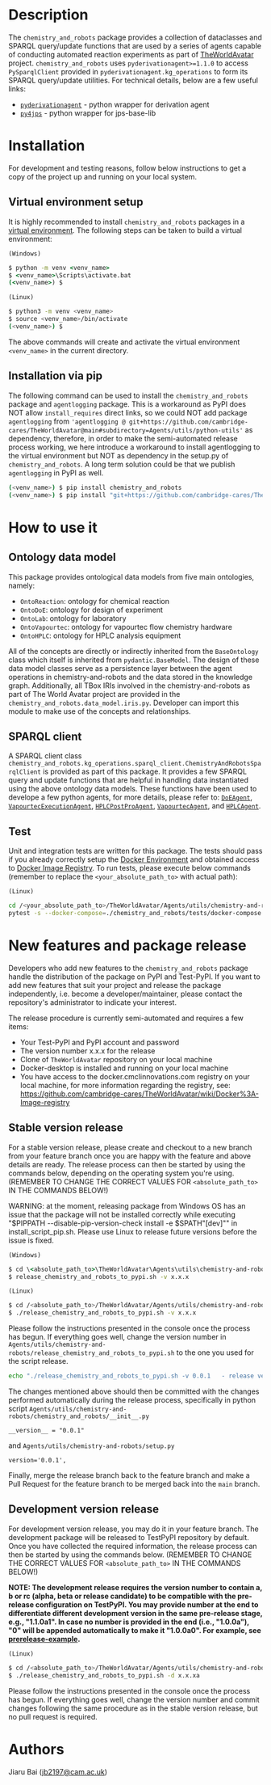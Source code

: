 # Description #

The `chemistry_and_robots` package provides a collection of dataclasses and SPARQL query/update functions that are used by a series of agents capable of conducting automated reaction experiments as part of [TheWorldAvatar](https://github.com/cambridge-cares/TheWorldAvatar) project. `chemistry_and_robots` uses `pyderivationagent>=1.1.0` to access `PySparqlClient` provided in `pyderivationagent.kg_operations` to form its SPARQL query/update utilities. For technical details, below are a few useful links:
- [`pyderivationagent`](https://github.com/cambridge-cares/TheWorldAvatar/tree/main/JPS_BASE_LIB/python_derivation_agent) - python wrapper for derivation agent
- [`py4jps`](https://github.com/cambridge-cares/TheWorldAvatar/tree/main/JPS_BASE_LIB/python_wrapper) - python wrapper for jps-base-lib

# Installation #
For development and testing reasons, follow below instructions to get a copy of the project up and running on your local system.

## Virtual environment setup

It is highly recommended to install `chemistry_and_robots` packages in a [virtual environment](https://docs.python.org/3/tutorial/venv.html). The following steps can be taken to build a virtual environment:

`(Windows)`

```cmd
$ python -m venv <venv_name>
$ <venv_name>\Scripts\activate.bat
(<venv_name>) $
```

`(Linux)`
```sh
$ python3 -m venv <venv_name>
$ source <venv_name>/bin/activate
(<venv_name>) $
```

The above commands will create and activate the virtual environment `<venv_name>` in the current directory.

## Installation via pip

The following command can be used to install the `chemistry_and_robots` package and `agentlogging` package. This is a workaround as PyPI does NOT allow `install_requires` direct links, so we could NOT add package `agentlogging` from `'agentlogging @ git+https://github.com/cambridge-cares/TheWorldAvatar@main#subdirectory=Agents/utils/python-utils'` as dependency, therefore, in order to make the semi-automated release process working, we here introduce a workaround to install agentlogging to the virtual environment but NOT as dependency in the setup.py of `chemistry_and_robots`. A long term solution could be that we publish `agentlogging` in PyPI as well.

```sh
(<venv_name>) $ pip install chemistry_and_robots
(<venv_name>) $ pip install "git+https://github.com/cambridge-cares/TheWorldAvatar@main#subdirectory=Agents/utils/python-utils"
```

# How to use it #

## Ontology data model
This package provides ontological data models from five main ontologies, namely:

 - `OntoReaction`: ontology for chemical reaction
 - `OntoDoE`: ontology for design of experiment
 - `OntoLab`: ontology for laboratory
 - `OntoVapourtec`: ontology for vapourtec flow chemistry hardware
 - `OntoHPLC`: ontology for HPLC analysis equipment

All of the concepts are directly or indirectly inherited from the `BaseOntology` class which itself is inherited from `pydantic.BaseModel`. The design of these data model classes serve as a persistence layer between the agent operations in chemistry-and-robots and the data stored in the knowledge graph. Additionally, all TBox IRIs involved in the chemistry-and-robots as part of The World Avatar project are provided in the `chemistry_and_robots.data_model.iris.py`. Developer can import this module to make use of the concepts and relationships.

## SPARQL client
A SPARQL client class `chemistry_and_robots.kg_operations.sparql_client.ChemistryAndRobotsSparqlClient` is provided as part of this package. It provides a few SPARQL query and update functions that are helpful in handling data instantiated using the above ontology data models. These functions have been used to develope a few python agents, for more details, please refer to: [`DoEAgent`](https://github.com/cambridge-cares/TheWorldAvatar/tree/main/Agents/DoEAgent), [`VapourtecExecutionAgent`](https://github.com/cambridge-cares/TheWorldAvatar/tree/main/Agents/VapourtecExecutionAgent), [`HPLCPostProAgent`](https://github.com/cambridge-cares/TheWorldAvatar/tree/main/Agents/HPLCPostProAgent), [`VapourtecAgent`](https://github.com/cambridge-cares/TheWorldAvatar/tree/main/Agents/VapourtecAgent), and [`HPLCAgent`](https://github.com/cambridge-cares/TheWorldAvatar/tree/main/Agents/HPLCAgent).

## Test
Unit and integration tests are written for this package. The tests should pass if you already correctly setup the [Docker Environment](https://github.com/cambridge-cares/TheWorldAvatar/wiki/Docker%3A-Environment) and obtained access to [Docker Image Registry](https://github.com/cambridge-cares/TheWorldAvatar/wiki/Docker%3A-Image-registry). To run tests, please execute below commands (remember to replace the `<your_absolute_path_to>` with actual path):

`(Linux)`
```sh
cd /<your_absolute_path_to>/TheWorldAvatar/Agents/utils/chemistry-and-robots
pytest -s --docker-compose=./chemistry_and_robots/tests/docker-compose.yml --reruns 5 --reruns-delay 5
```

# New features and package release #

Developers who add new features to the `chemistry_and_robots` package handle the distribution of the package on PyPI and Test-PyPI. If you want to add new features that suit your project and release the package independently, i.e. become a developer/maintainer, please contact the repository's administrator to indicate your interest.

The release procedure is currently semi-automated and requires a few items:

- Your Test-PyPI and PyPI account and password
- The version number x.x.x for the release
- Clone of `TheWorldAvatar` repository on your local machine
- Docker-desktop is installed and running on your local machine
- You have access to the docker.cmclinnovations.com registry on your local machine, for more information regarding the registry, see: https://github.com/cambridge-cares/TheWorldAvatar/wiki/Docker%3A-Image-registry

## Stable version release
For a stable version release, please create and checkout to a new branch from your feature branch once you are happy with the feature and above details are ready. The release process can then be started by using the commands below, depending on the operating system you're using. (REMEMBER TO CHANGE THE CORRECT VALUES FOR `<absolute_path_to>` IN THE COMMANDS BELOW!)

WARNING: at the moment, releasing package from Windows OS has an issue that the package will not be installed correctly while executing "$PIPPATH --disable-pip-version-check install -e $SPATH"[dev]"" in install_script_pip.sh. Please use Linux to release future versions before the issue is fixed.

`(Windows)`

```cmd
$ cd \<absolute_path_to>\TheWorldAvatar\Agents\utils\chemistry-and-robots
$ release_chemistry_and_robots_to_pypi.sh -v x.x.x
```

`(Linux)`
```sh
$ cd /<absolute_path_to>/TheWorldAvatar/Agents/utils/chemistry-and-robots
$ ./release_chemistry_and_robots_to_pypi.sh -v x.x.x
```

Please follow the instructions presented in the console once the process has begun. If everything goes well, change the version number in `Agents/utils/chemistry-and-robots/release_chemistry_and_robots_to_pypi.sh` to the one you used for the script release.
```sh
echo "./release_chemistry_and_robots_to_pypi.sh -v 0.0.1   - release version 0.0.1"
```

The changes mentioned above should then be committed with the changes performed automatically during the release process, specifically in python script `Agents/utils/chemistry-and-robots/chemistry_and_robots/__init__.py`
```
__version__ = "0.0.1"
```

and `Agents/utils/chemistry-and-robots/setup.py`
```
version='0.0.1',
```

Finally, merge the release branch back to the feature branch and make a Pull Request for the feature branch to be merged back into the `main` branch.

## Development version release
For development version release, you may do it in your feature branch. The development package will be released to TestPyPI repository by default. Once you have collected the required information, the release process can then be started by using the commands below. (REMEMBER TO CHANGE THE CORRECT VALUES FOR `<absolute_path_to>` IN THE COMMANDS BELOW!)

**NOTE: The development release requires the version number to contain a, b or rc (alpha, beta or release candidate) to be compatible with the pre-release configuration on TestPyPI. You may provide number at the end to differentiate different development version in the same pre-release stage, e.g., "1.1.0a1". In case no number is provided in the end (i.e., "1.0.0a"), "0" will be appended automatically to make it "1.0.0a0". For example, see [prerelease-example](https://pypi.org/project/prerelease-example/#history).**

`(Linux)`
```sh
$ cd /<absolute_path_to>/TheWorldAvatar/Agents/utils/chemistry-and-robots
$ ./release_chemistry_and_robots_to_pypi.sh -d x.x.xa
```

Please follow the instructions presented in the console once the process has begun. If everything goes well, change the version number and commit changes following the same procedure as in the stable version release, but no pull request is required.

# Authors #

Jiaru Bai (jb2197@cam.ac.uk)
